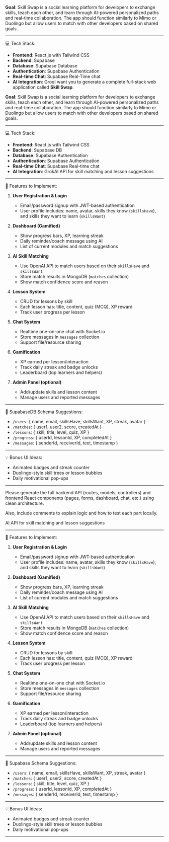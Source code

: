 

**Goal**: Skill Swap is a social learning platform for developers to exchange skills, teach each other, and learn through AI-powered personalized paths and real-time collaboration. The app should function similarly to Mimo or Duolingo but allow users to match with other developers based on shared goals.

---

💻 Tech Stack:
- **Frontend**: React.js with Tailwind CSS
- **Backend**: Supabase
- **Database**: Supabase Database
- **Authentication**: Supabase Authentication
- **Real-time Chat**: Supabase Real-Time chat
- **AI Integration**: GroqI want you to generate a complete full-stack web application called **Skill Swap**.

**Goal**: Skill Swap is a social learning platform for developers to exchange skills, teach each other, and learn through AI-powered personalized paths and real-time collaboration. The app should function similarly to Mimo or Duolingo but allow users to match with other developers based on shared goals.

---

💻 Tech Stack:
- **Frontend**: React.js with Tailwind CSS
- **Backend**: Supabase DB
- **Database**: Supabase Authentication
- **Authentication**: Supabase Authentication
- **Real-time Chat**: Supabase Real-time chat
- **AI Integration**: GrokAI API for skill matching and lesson suggestions

---

🔑 Features to Implement:

1. **User Registration & Login**
   - Email/password signup with JWT-based authentication
   - User profile includes: name, avatar, skills they know (`skillsHave`), and skills they want to learn (`skillsWant`)

2. **Dashboard (Gamified)**
   - Show progress bars, XP, learning streak
   - Daily reminder/coach message using AI
   - List of current modules and match suggestions

3. **AI Skill Matching**
   - Use OpenAI API to match users based on their `skillsHave` and `skillsWant`
   - Store match results in MongoDB (`matches` collection)
   - Show match confidence score and reason

4. **Lesson System**
   - CRUD for lessons by skill
   - Each lesson has: title, content, quiz (MCQ), XP reward
   - Track user progress per lesson

5. **Chat System**
   - Realtime one-on-one chat with Socket.io
   - Store messages in `messages` collection
   - Support file/resource sharing

6. **Gamification**
   - XP earned per lesson/interaction
   - Track daily streak and badge unlocks
   - Leaderboard (top learners and helpers)

7. **Admin Panel (optional)**
   - Add/update skills and lesson content
   - Manage users and reported messages

---

🧱 SupabaseDB Schema Suggestions:
- `/users`: { name, email, skillsHave, skillsWant, XP, streak, avatar }
- `/matches`: { user1, user2, score, createdAt }
- `/lessons`: { skill, title, level, quiz, XP }
- `/progress`: { userId, lessonId, XP, completedAt }
- `/messages`: { senderId, receiverId, text, timestamp }

---

💡 Bonus UI Ideas:
- Animated badges and streak counter
- Duolingo-style skill trees or lesson bubbles
- Daily motivational pop-ups

---

Please generate the full backend API (routes, models, controllers) and frontend React components (pages, forms, dashboard, chat, etc.) using clean architecture.

Also, include comments to explain logic and how to test each part locally.

AI API for skill matching and lesson suggestions

---

🔑 Features to Implement:

1. **User Registration & Login**
   - Email/password signup with JWT-based authentication
   - User profile includes: name, avatar, skills they know (`skillsHave`), and skills they want to learn (`skillsWant`)

2. **Dashboard (Gamified)**
   - Show progress bars, XP, learning streak
   - Daily reminder/coach message using AI
   - List of current modules and match suggestions

3. **AI Skill Matching**
   - Use OpenAI API to match users based on their `skillsHave` and `skillsWant`
   - Store match results in MongoDB (`matches` collection)
   - Show match confidence score and reason

4. **Lesson System**
   - CRUD for lessons by skill
   - Each lesson has: title, content, quiz (MCQ), XP reward
   - Track user progress per lesson

5. **Chat System**
   - Realtime one-on-one chat with Socket.io
   - Store messages in `messages` collection
   - Support file/resource sharing

6. **Gamification**
   - XP earned per lesson/interaction
   - Track daily streak and badge unlocks
   - Leaderboard (top learners and helpers)

7. **Admin Panel (optional)**
   - Add/update skills and lesson content
   - Manage users and reported messages

---

🧱 Supabase Schema Suggestions:
- `/users`: { name, email, skillsHave, skillsWant, XP, streak, avatar }
- `/matches`: { user1, user2, score, createdAt }
- `/lessons`: { skill, title, level, quiz, XP }
- `/progress`: { userId, lessonId, XP, completedAt }
- `/messages`: { senderId, receiverId, text, timestamp }

---

💡 Bonus UI Ideas:
- Animated badges and streak counter
- Duolingo-style skill trees or lesson bubbles
- Daily motivational pop-ups

---


